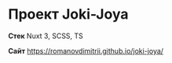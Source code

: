 # Проект Joki-Joya

**Стек**
Nuxt 3, SCSS, TS

**Сайт**
https://romanovdimitrii.github.io/joki-joya/
